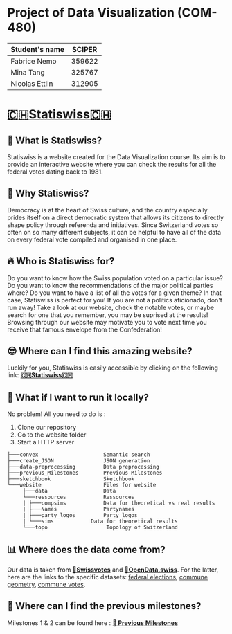 # Project of Data Visualization (COM-480)

| Student's name | SCIPER |
| -------------- | ------ |
| Fabrice Nemo   | 359622 |
| Mina Tang      | 325767 |
| Nicolas Ettlin | 312905 |


# [**🇨🇭Statiswiss🇨🇭**](https://com-480-data-visualization.github.io/com-480-project-statiswiss/)

## 🌟 What is Statiswiss?
Statiswiss is a website created for the Data Visualization course. Its aim is to provide an interactive website where you can check the results for all the federal votes dating back to 1981. 

## 💭 Why Statiswiss? 
Democracy is at the heart of Swiss culture, and the country especially prides itself on a direct democratic system that allows its citizens to directly shape policy through referenda and initiatives. Since Switzerland votes so often on so many different subjects, it can be helpful to have all of the data on every federal vote compiled and organised in one place.

## 🔥 Who is Statiswiss for? 
Do you want to know how the Swiss population voted on a particular issue? Do you want to know the recommendations of the major political parties where? Do you want to have a list of all the votes for a given theme? In that case, Statiswiss is perfect for you! 
If you are not a politics aficionado, don't run away! Take a look at our website, check the notable votes, or maybe search for one that you remember, you may be suprised at the results! Browsing through our website may motivate you to vote next time you receive that famous envelope from the Confederation!

## 😎 Where can I find this amazing website? 
Luckily for you, Statiswiss is easily accessible by clicking on the following link: [**🇨🇭Statiswiss🇨🇭**](https://com-480-data-visualization.github.io/com-480-project-statiswiss/)

## 🚀 What if I want to run it locally? 
No problem! All you need to do is :
1. Clone our repository
2. Go to the website folder
3. Start a HTTP server

```
├───convex                     Semantic search
├───create_JSON                JSON generation
├───data-preprocessing         Data preprocessing
├───previous_Milestones        Previous Milestones
├───sketchbook                 Sketchbook
└───website                    Files for website
     ├───data                  Data
     └───ressources            Ressources
     | ├───compsims            Data for theoretical vs real results
     | ├───Names               Partynames
     | ├───party_logos         Party logos
     | └───sims            Data for theoretical results
     └───topo                   Topology of Switzerland
```


## 📊 Where does the data come from? 
Our data is taken from [**📕Swissvotes**](https://swissvotes.ch/page/dataset) and [**📗OpenData.swiss**](https://opendata.swiss). For the latter, here are the links to the specific datasets: [federal elections](https://opendata.swiss/fr/dataset/eidg-wahlen-2023/resource/89ddc561-9544-4021-8b7d-13271c5f939d), [commune geometry](https://opendata.swiss/fr/dataset/geodaten-zu-den-eidgenoessischen-abstimmungsvorlagen), [commune votes](https://opendata.swiss/fr/dataset/volksabstimmungen-ergebnisse-ebene-gemeinde-seit-19607).

## 📔 Where can I find the previous milestones?
Milestones 1 & 2 can be found here : [**📄 Previous Milestones**](previous_Milestones/previous_milestones_readme.md)



